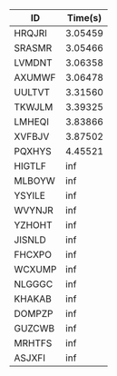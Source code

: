 |ID|Time(s)|
|-|-|
|HRQJRI|3.05459|
|SRASMR|3.05466|
|LVMDNT|3.06358|
|AXUMWF|3.06478|
|UULTVT|3.31560|
|TKWJLM|3.39325|
|LMHEQI|3.83866|
|XVFBJV|3.87502|
|PQXHYS|4.45521|
|HIGTLF|inf|
|MLBOYW|inf|
|YSYILE|inf|
|WVYNJR|inf|
|YZHOHT|inf|
|JISNLD|inf|
|FHCXPO|inf|
|WCXUMP|inf|
|NLGGGC|inf|
|KHAKAB|inf|
|DOMPZP|inf|
|GUZCWB|inf|
|MRHTFS|inf|
|ASJXFI|inf|
